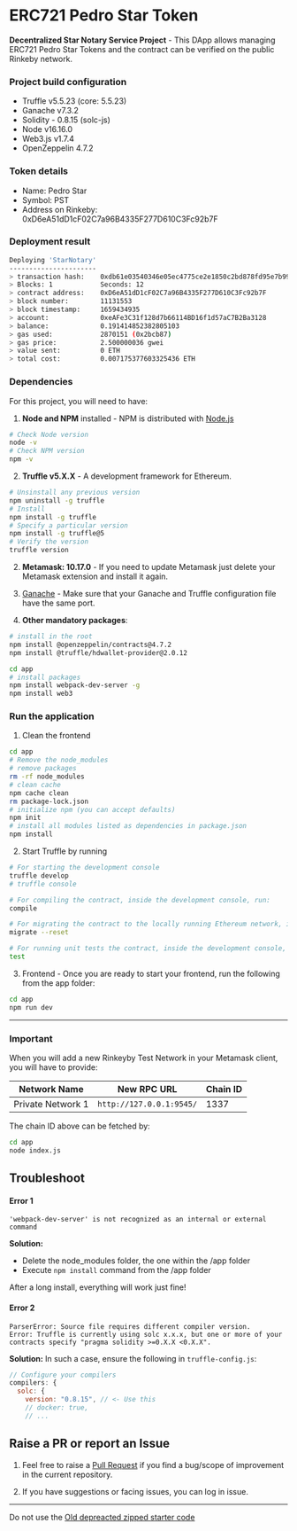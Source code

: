 # ERC721 Pedro Star Token
**Decentralized Star Notary Service Project** - This DApp allows managing ERC721 Pedro Star Tokens and the contract can be verified on the public Rinkeby network.

### Project build configuration
* Truffle v5.5.23 (core: 5.5.23)
* Ganache v7.3.2
* Solidity - 0.8.15 (solc-js)
* Node v16.16.0
* Web3.js v1.7.4
* OpenZeppelin 4.7.2

### Token details
* Name: Pedro Star
* Symbol: PST
* Address on Rinkeby: 0xD6eA51dD1cF02C7a96B4335F277D610C3Fc92b7F

### Deployment result
```bash
Deploying 'StarNotary'
----------------------
> transaction hash:    0xdb61e03540346e05ec4775ce2e1850c2bd878fd95e7b992b08c95885b36e63df
> Blocks: 1            Seconds: 12
> contract address:    0xD6eA51dD1cF02C7a96B4335F277D610C3Fc92b7F
> block number:        11131553
> block timestamp:     1659434935
> account:             0xeAFe3C31f128d7b66114BD16f1d57aC7B2Ba3128
> balance:             0.191414852382805103
> gas used:            2870151 (0x2bcb87)
> gas price:           2.500000036 gwei
> value sent:          0 ETH
> total cost:          0.007175377603325436 ETH
````

### Dependencies
For this project, you will need to have:
1. **Node and NPM** installed - NPM is distributed with [Node.js](https://www.npmjs.com/get-npm)
```bash
# Check Node version
node -v
# Check NPM version
npm -v
```


2. **Truffle v5.X.X** - A development framework for Ethereum. 
```bash
# Unsinstall any previous version
npm uninstall -g truffle
# Install
npm install -g truffle
# Specify a particular version
npm install -g truffle@5
# Verify the version
truffle version
```


2. **Metamask: 10.17.0** - If you need to update Metamask just delete your Metamask extension and install it again.


3. [Ganache](https://www.trufflesuite.com/ganache) - Make sure that your Ganache and Truffle configuration file have the same port.


4. **Other mandatory packages**:
```bash
# install in the root
npm install @openzeppelin/contracts@4.7.2
npm install @truffle/hdwallet-provider@2.0.12

cd app
# install packages
npm install webpack-dev-server -g
npm install web3
```


### Run the application
1. Clean the frontend 
```bash
cd app
# Remove the node_modules  
# remove packages
rm -rf node_modules
# clean cache
npm cache clean
rm package-lock.json
# initialize npm (you can accept defaults)
npm init
# install all modules listed as dependencies in package.json
npm install
```


2. Start Truffle by running
```bash
# For starting the development console
truffle develop
# truffle console

# For compiling the contract, inside the development console, run:
compile

# For migrating the contract to the locally running Ethereum network, inside the development console
migrate --reset

# For running unit tests the contract, inside the development console, run:
test
```

3. Frontend - Once you are ready to start your frontend, run the following from the app folder:
```bash
cd app
npm run dev
```

---

### Important
When you will add a new Rinkeyby Test Network in your Metamask client, you will have to provide:

| Network Name | New RPC URL | Chain ID |
|---|---|---|
|Private Network 1|`http://127.0.0.1:9545/`|1337 |

The chain ID above can be fetched by:
```bash
cd app
node index.js
```

## Troubleshoot
#### Error 1 
```
'webpack-dev-server' is not recognized as an internal or external command
```
**Solution:**
- Delete the node_modules folder, the one within the /app folder
- Execute `npm install` command from the /app folder

After a long install, everything will work just fine!


#### Error 2
```
ParserError: Source file requires different compiler version. 
Error: Truffle is currently using solc x.x.x, but one or more of your contracts specify "pragma solidity >=0.X.X <0.X.X".
```
**Solution:** In such a case, ensure the following in `truffle-config.js`:
```js
// Configure your compilers  
compilers: {    
  solc: {
    version: "0.8.15", // <- Use this        
    // docker: true,
    // ...
```

## Raise a PR or report an Issue
1. Feel free to raise a [Pull Request](https://github.com/udacity/nd1309-p2-Decentralized-Star-Notary-Service-Starter-Code/pulls) if you find a bug/scope of improvement in the current repository. 

2. If you have suggestions or facing issues, you can log in issue. 

---

Do not use the [Old depreacted zipped starter code](https://s3.amazonaws.com/video.udacity-data.com/topher/2019/January/5c51c4c0_project-5-starter-code/project-5-starter-code.zip)

